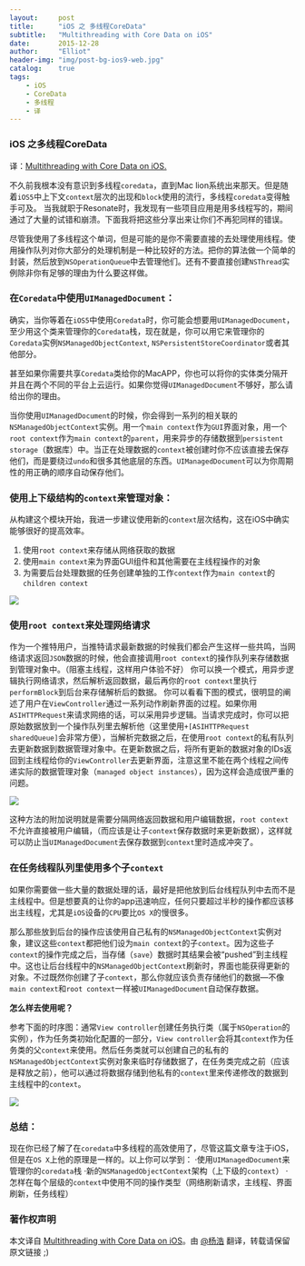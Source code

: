 ```yaml
---
layout:     post
title:      "iOS 之 多线程CoreData"
subtitle:   "Multithreading with Core Data on iOS"
date:       2015-12-28
author:     "Elliot"
header-img: "img/post-bg-ios9-web.jpg"
catalog:    true
tags:
    - iOS
    - CoreData
    - 多线程
    - 译
---
```


### iOS 之多线程CoreData

译：[Multithreading with Core Data on iOS.](http://cutecoder.org/programming/multithreading-core-data-ios/)


不久前我根本没有意识到多线程`coredata`，直到Mac lion系统出来那天。但是随着`iOS5`中上下文`context`层次的出现和`block`使用的流行，多线程`coredata`变得触手可及。
当我就职于Resonate时，我发现有一些项目应用是用多线程写的，期间通过了大量的试错和崩溃。下面我将把这些分享出来让你们不再犯同样的错误。

尽管我使用了多线程这个单词，但是可能的是你不需要直接的去处理使用线程。使用操作队列对你大部分的处理机制是一种比较好的方法。把你的算法做一个简单的封装，然后放到`NSOperationQueue`中去管理他们。还有不要直接创建`NSThread`实例除非你有足够的理由为什么要这样做。

### 在`Coredata`中使用`UIManagedDocument`：

确实，当你等着在`iOS5`中使用`Coredata`时，你可能会想要用`UIManagedDocument`，至少用这个类来管理你的`Coredata`栈，现在就是，你可以用它来管理你的`Coredata`实例`NSManagedObjectContext`, `NSPersistentStoreCoordinator`或者其他部分。

甚至如果你需要共享`Coredata`类给你的MacAPP，你也可以将你的实体类分隔开并且在两个不同的平台上云运行。如果你觉得`UIManagedDocument`不够好，那么请给出你的理由。

当你使用`UIManagedDocument`的时候，你会得到一系列的相关联的`NSManagedObjectContext`实例。用一个`main context`作为`GUI`界面对象，用一个`root context`作为`main context`的`parent`，用来异步的存储数据到`persistent storage`（数据库）中。当正在处理数据的`context`被创建时你不应该直接去保存他们，而是要绕过`undo`和很多其他底层的东西。`UIManagedDocument`可以为你周期性的用正确的顺序自动保存他们。

### 使用上下级结构的`context`来管理对象：

从构建这个模块开始，我进一步建议使用新的`context`层次结构，这在iOS中确实能够很好的提高效率。
1. 使用`root context`来存储从网络获取的数据
2. 使用`main context`来为界面GUI组件和其他需要在主线程操作的对象
3. 为需要后台处理数据的任务创建单独的工作`context`作为`main context`的`children context`

<img src="https://Elliotsomething.GitHub.io/images/post-CoreData-01.png">

### 使用`root context`来处理网络请求

作为一个推特用户，当推特请求最新数据的时候我们都会产生这样一些共鸣，当网络请求返回`JSON`数据的时候，他会直接调用`root context`的操作队列来存储数据到管理对象中。（阻塞主线程，这样用户体验不好）
你可以换一个模式，用异步逻辑执行网络请求，然后解析返回数据，最后再你的`root context`里执行`performBlock`到后台来存储解析后的数据。
你可以看看下图的模式，很明显的阐述了用户在`ViewController`通过一系列动作刷新界面的过程。如果你用`ASIHTTPRequest`来请求网络的话，可以采用异步逻辑。当请求完成时，你可以把原始数据放到一个操作队列里去解析他（这里使用``+[ASIHTTPRequest sharedQueue]``会非常方便），当解析完数据之后，在使用`root context`的私有队列去更新数据到数据管理对象中。在更新数据之后，将所有更新的数据对象的IDs返回到主线程给你的`ViewController`去更新界面，注意这里不能在两个线程之间传递实际的数据管理对象（`managed object instances`），因为这样会造成很严重的问题。

<img src="https://Elliotsomething.GitHub.io/images/post-CoreData-02.png">

这种方法的附加说明就是需要分隔网络返回数据和用户编辑数据，`root context`不允许直接被用户编辑，（而应该是让子`context`保存数据时来更新数据），这样就可以防止当`UIManagedDocument`去保存数据到`context`里时造成冲突了。

### 在任务线程队列里使用多个子`context`

如果你需要做一些大量的数据处理的话，最好是把他放到后台线程队列中去而不是主线程中。但是想要真的让你的app迅速响应，任何只要超过半秒的操作都应该移出主线程，尤其是`iOS`设备的`CPU`要比`OS X`的慢很多。

那么那些放到后台的操作应该使用自己私有的`NSManagedObjectContext`实例对象，建议这些`context`都把他们设为`main context`的子`context`。因为这些子`context`的操作完成之后，当存储（`save`）数据时其结果会被“pushed”到主线程中。这也让后台线程中的`NSManagedObjectContext`刷新时，界面也能获得更新的对象。不过既然你创建了子`context`，那么你就应该负责存储他们的数据—不像`main context`和`root context`一样被`UIManagedDocument`自动保存数据。

**怎么样去使用呢？**

参考下面的时序图：通常`View controller`创建任务执行类（属于`NSOperation`的实例），作为任务类初始化配置的一部分，`View controller`会将其`context`作为任务类的父`context`来使用。然后任务类就可以创建自己的私有的`NSManagedObjectContext`实例对象来临时存储数据了，在任务类完成之前（应该是释放之前），他可以通过将数据存储到他私有的`context`里来传递修改的数据到主线程中的`context`。

<img src="https://Elliotsomething.GitHub.io/images/post-CoreData-03.png">

### 总结：

现在你已经了解了在`coredata`中多线程的高效使用了，尽管这篇文章专注于iOS，但是在`OS X`上他的原理是一样的。以上你可以学到：
·使用`UIManagedDocument`来管理你的`coredata`栈
·新的`NSManagedObjectContext`架构（上下级的`context`）
·怎样在每个层级的`context`中使用不同的操作类型（网络刷新请求，主线程、界面刷新，任务线程）

### 著作权声明

本文译自 [Multithreading with Core Data on iOS](http://cutecoder.org/programming/multithreading-core-data-ios/)。由 [@杨浩](https://www.zhihu.com/people/Elliotsomething) 翻译，转载请保留原文链接 ;)
